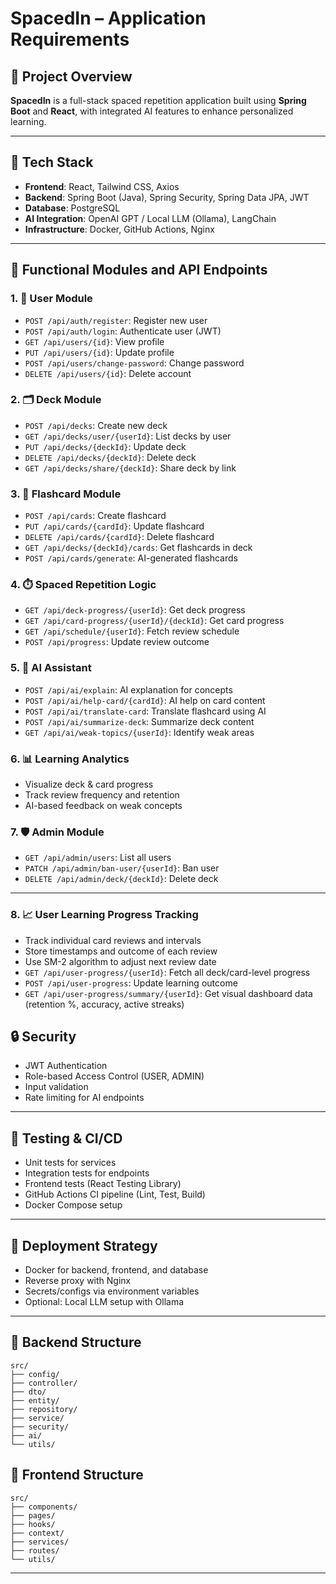 # SpacedIn – Application Requirements

## 📘 Project Overview

**SpacedIn** is a full-stack spaced repetition application built using **Spring Boot** and **React**, with integrated AI features to enhance personalized learning.

---

## 🧱 Tech Stack

- **Frontend**: React, Tailwind CSS, Axios
- **Backend**: Spring Boot (Java), Spring Security, Spring Data JPA, JWT
- **Database**: PostgreSQL
- **AI Integration**: OpenAI GPT / Local LLM (Ollama), LangChain
- **Infrastructure**: Docker, GitHub Actions, Nginx

---

## 🧩 Functional Modules and API Endpoints

### 1. 🧑 User Module

- `POST /api/auth/register`: Register new user
- `POST /api/auth/login`: Authenticate user (JWT)
- `GET /api/users/{id}`: View profile
- `PUT /api/users/{id}`: Update profile
- `POST /api/users/change-password`: Change password
- `DELETE /api/users/{id}`: Delete account

### 2. 🗂️ Deck Module

- `POST /api/decks`: Create new deck
- `GET /api/decks/user/{userId}`: List decks by user
- `PUT /api/decks/{deckId}`: Update deck
- `DELETE /api/decks/{deckId}`: Delete deck
- `GET /api/decks/share/{deckId}`: Share deck by link

### 3. 🧠 Flashcard Module

- `POST /api/cards`: Create flashcard
- `PUT /api/cards/{cardId}`: Update flashcard
- `DELETE /api/cards/{cardId}`: Delete flashcard
- `GET /api/decks/{deckId}/cards`: Get flashcards in deck
- `POST /api/cards/generate`: AI-generated flashcards

### 4. ⏱️ Spaced Repetition Logic

- `GET /api/deck-progress/{userId}`: Get deck progress
- `GET /api/card-progress/{userId}/{deckId}`: Get card progress
- `GET /api/schedule/{userId}`: Fetch review schedule
- `POST /api/progress`: Update review outcome

### 5. 🤖 AI Assistant

- `POST /api/ai/explain`: AI explanation for concepts
- `POST /api/ai/help-card/{cardId}`: AI help on card content
- `POST /api/ai/translate-card`: Translate flashcard using AI
- `POST /api/ai/summarize-deck`: Summarize deck content
- `GET /api/ai/weak-topics/{userId}`: Identify weak areas

### 6. 📊 Learning Analytics

- Visualize deck & card progress
- Track review frequency and retention
- AI-based feedback on weak concepts

### 7. 🛡️ Admin Module

- `GET /api/admin/users`: List all users
- `PATCH /api/admin/ban-user/{userId}`: Ban user
- `DELETE /api/admin/deck/{deckId}`: Delete deck

---

### 8. 📈 User Learning Progress Tracking

- Track individual card reviews and intervals
- Store timestamps and outcome of each review
- Use SM-2 algorithm to adjust next review date
- `GET /api/user-progress/{userId}`: Fetch all deck/card-level progress
- `POST /api/user-progress`: Update learning outcome
- `GET /api/user-progress/summary/{userId}`: Get visual dashboard data (retention %, accuracy, active streaks)

## 🔒 Security

- JWT Authentication
- Role-based Access Control (USER, ADMIN)
- Input validation
- Rate limiting for AI endpoints

---

## 🧪 Testing & CI/CD

- Unit tests for services
- Integration tests for endpoints
- Frontend tests (React Testing Library)
- GitHub Actions CI pipeline (Lint, Test, Build)
- Docker Compose setup

---

## 🐳 Deployment Strategy

- Docker for backend, frontend, and database
- Reverse proxy with Nginx
- Secrets/configs via environment variables
- Optional: Local LLM setup with Ollama

---

## 📁 Backend Structure

```
src/
├── config/
├── controller/
├── dto/
├── entity/
├── repository/
├── service/
├── security/
├── ai/
└── utils/
```

## 📁 Frontend Structure

```
src/
├── components/
├── pages/
├── hooks/
├── context/
├── services/
├── routes/
└── utils/
```

---

